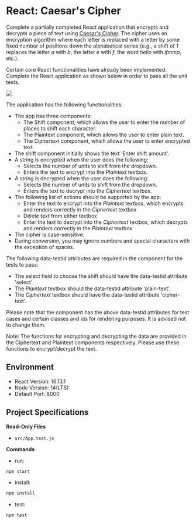# React: Caesar's Cipher

Complete a partially completed React application that encrypts and decrypts a piece of text using [Caesar's Cipher](https://en.wikipedia.org/wiki/Caesar_cipher). The cipher uses an encryption algorithm where each letter is replaced with a letter by some fixed number of positions down the alphabetical series (e.g., a shift of _1_ replaces the letter _a_ with _b_, the letter _e_ with _f_, the word _hello_ with _ifmmp_, etc.).

Certain core React functionalities have already been implemented. Complete the React application as shown below in order to pass all the unit tests.

![](https://hrcdn.net/s3_pub/istreet-assets/CaEFDlS2Vzu9Q4cFIHDvEg/ezgif.com-resize.gif)

The application has the following functionalities:

- The app has three components:
  - The Shift component, which allows the user to enter the number of places to shift each character.
  - The Plaintext component, which allows the user to enter plain text.
  - The Ciphertext component, which allows the user to enter encrypted text.
- The shift component initially shows the text 'Enter shift amount'.
- A string is encrypted when the user does the following:
  - Selects the number of units to shift from the dropdown.
  - Enters the text to encrypt into the _Plaintext_ textbox.
- A string is decrypted when the user does the following:
  - Selects the number of units to shift from the dropdown.
  - Enters the text to decrypt into the _Ciphertext_ textbox.
- The following list of actions should be supported by the app:
  - Enter the text to encrypt into the _Plaintext_ textbox, which encrypts and renders correctly in the _Ciphertext_ textbox
  - Delete text from either textbox
  - Enter the text to decrypt into the _Ciphertext_ textbox, which decrypts and renders correctly in the _Plaintext_ textbox
- The cipher is case-sensitive.
- During conversion, you may ignore numbers and special characters with the exception of spaces.

The following data-testid attributes are required in the component for the tests to pass:

- The select field to choose the shift should have the data-testid attribute 'select'.
- The _Plaintext_ textbox should the data-testid attribute 'plain-text'.
- The _Ciphertext_ textbox should have the data-testid attribute 'cipher-text'.

Please note that the component has the above data-testid attributes for test cases and certain classes and ids for rendering purposes. It is advised not to change them.

Note: The functions for encrypting and decrypting the data are provided in the Ciphertext and Plaintext components respectively. Please use these functions to encrypt/decrypt the text.

## Environment

- React Version: 16.13.1
- Node Version: 14(LTS)
- Default Port: 8000

## Project Specifications

**Read-Only Files**

- `src/App.test.js`

**Commands**

- run:

```bash
npm start
```

- install:

```bash
npm install
```

- test:

```bash
npm test
```
